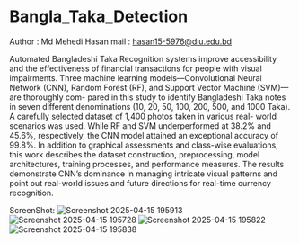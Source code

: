 # Bangla_Taka_Detection
Author : Md Mehedi Hasan
mail : hasan15-5976@diu.edu.bd

Automated Bangladeshi Taka Recognition systems improve accessibility and the effectiveness of financial transactions for people with visual impairments. Three machine learning models—Convolutional Neural Network (CNN), Random Forest (RF), and Support Vector Machine (SVM)—are thoroughly com- pared in this study to identify Bangladeshi Taka notes in seven
different denominations (10, 20, 50, 100, 200, 500, and 1000 Taka). A carefully selected dataset of 1,400 photos taken in various real- world scenarios was used. While RF and SVM underperformed at 38.2% and 45.6%, respectively, the CNN model attained an exceptional accuracy of 99.8%. In addition to graphical assessments and class-wise evaluations, this work describes the dataset construction, preprocessing, model architectures, training processes, and performance measures. The results demonstrate CNN’s dominance in managing intricate visual patterns and point out real-world issues and future directions for real-time currency recognition.

ScreenShot:
![Screenshot 2025-04-15 195913](https://github.com/user-attachments/assets/6dfc5241-31f2-499b-a4f1-9c090b5328e8)
![Screenshot 2025-04-15 195728](https://github.com/user-attachments/assets/3149c332-401e-4c26-9b3d-87bb03fc8031)
![Screenshot 2025-04-15 195822](https://github.com/user-attachments/assets/98472480-f54f-4cfe-8031-9c46c5347442)
![Screenshot 2025-04-15 195838](https://github.com/user-attachments/assets/e3bbb7b4-36bb-4f95-8146-6e9d9393c95e)
